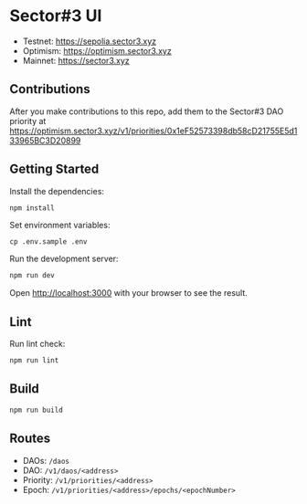# Sector#3 UI

- Testnet: https://sepolia.sector3.xyz
- Optimism: https://optimism.sector3.xyz
- Mainnet: https://sector3.xyz

## Contributions

After you make contributions to this repo, add them to the Sector#3 DAO priority at https://optimism.sector3.xyz/v1/priorities/0x1eF52573398db58cD21755E5d133965BC3D20899

## Getting Started

Install the dependencies:

```bash
npm install
```

Set environment variables:

```shell
cp .env.sample .env
```

Run the development server:

```bash
npm run dev
```

Open [http://localhost:3000](http://localhost:3000) with your browser to see the result.

## Lint

Run lint check:

```bash
npm run lint
```

## Build

```bash
npm run build
```

## Routes

- DAOs: `/daos`
- DAO: `/v1/daos/<address>`
- Priority: `/v1/priorities/<address>`
- Epoch: `/v1/priorities/<address>/epochs/<epochNumber>`
